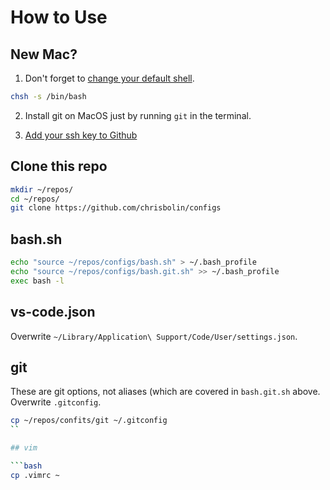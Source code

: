 # How to Use

## New Mac?

1. Don't forget to [change your default shell](https://www.howtogeek.com/444596/how-to-change-the-default-shell-to-bash-in-macos-catalina/).

```bash
chsh -s /bin/bash
```

2. Install git on MacOS just by running `git` in the terminal.

3. [Add your ssh key to Github](https://duckduckgo.com/?q=github+add+ssh+key&ia=web)

## Clone this repo

```bash
mkdir ~/repos/
cd ~/repos/
git clone https://github.com/chrisbolin/configs
```

## bash.sh

```bash
echo "source ~/repos/configs/bash.sh" > ~/.bash_profile
echo "source ~/repos/configs/bash.git.sh" >> ~/.bash_profile
exec bash -l
```

## vs-code.json

Overwrite `~/Library/Application\ Support/Code/User/settings.json`.

## git

These are git options, not aliases (which are covered in `bash.git.sh` above.
Overwrite `.gitconfig`.

```bash
cp ~/repos/confits/git ~/.gitconfig
``

## vim

```bash
cp .vimrc ~
```

